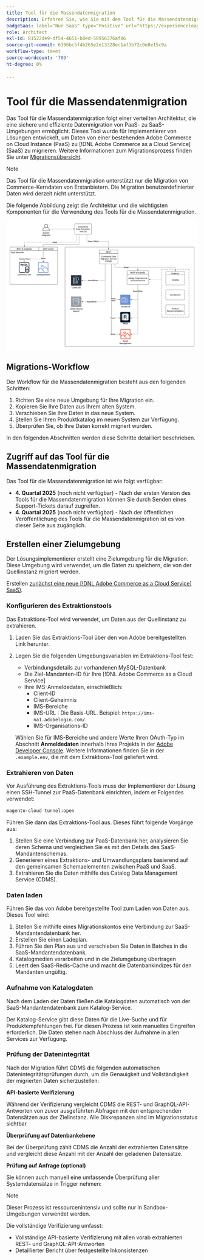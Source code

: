 ```yaml
---
title: Tool für die Massendatenmigration
description: Erfahren Sie, wie Sie mit dem Tool für die Massendatenmigration Daten aus Ihrer bestehenden Adobe Commerce in der Cloud-Instanz zu migrieren [!DNL Adobe Commerce as a Cloud Service].
badgeSaas: label="Nur SaaS" type="Positive" url="https://experienceleague.adobe.com/de/docs/commerce/user-guides/product-solutions" tooltip="Gilt nur für Adobe Commerce as a Cloud Service- und Adobe Commerce Optimizer-Projekte (von Adobe verwaltete SaaS-Infrastruktur)."
role: Architect
exl-id: 81522de9-df54-4651-b8ed-58956376af86
source-git-commit: 6396bc5f4b265e2e13328ec1af3b72c0e8e15c9a
workflow-type: tm+mt
source-wordcount: '709'
ht-degree: 0%

---
```


# Tool für die Massendatenmigration

Das Tool für die Massendatenmigration folgt einer verteilten Architektur, die eine sichere und effiziente Datenmigration von PaaS- zu SaaS-Umgebungen ermöglicht. Dieses Tool wurde für Implementierer von Lösungen entwickelt, um Daten von einer bestehenden Adobe Commerce on Cloud Instance (PaaS) zu [!DNL Adobe Commerce as a Cloud Service] (SaaS) zu migrieren. Weitere Informationen zum Migrationsprozess finden Sie unter [Migrationsübersicht](./overview.md).

>[!NOTE]
>
>Das Tool für die Massendatenmigration unterstützt nur die Migration von Commerce-Kerndaten von Erstanbietern. Die Migration benutzerdefinierter Daten wird derzeit nicht unterstützt.

Die folgende Abbildung zeigt die Architektur und die wichtigsten Komponenten für die Verwendung des Tools für die Massendatenmigration.

![Architektur des Tools für die Massendatenmigration](../assets/bulk-data-diagram.png)

## Migrations-Workflow

Der Workflow für die Massendatenmigration besteht aus den folgenden Schritten:

1. Richten Sie eine neue Umgebung für Ihre Migration ein.
1. Kopieren Sie Ihre Daten aus Ihrem alten System.
1. Verschieben Sie Ihre Daten in das neue System.
1. Stellen Sie Ihren Produktkatalog im neuen System zur Verfügung.
1. Überprüfen Sie, ob Ihre Daten korrekt migriert wurden.

In den folgenden Abschnitten werden diese Schritte detailliert beschrieben.

## Zugriff auf das Tool für die Massendatenmigration

Das Tool für die Massendatenmigration ist wie folgt verfügbar:

- **4. Quartal 2025** (noch nicht verfügbar) - Nach der ersten Version des Tools für die Massendatenmigration können Sie durch Senden eines Support-Tickets darauf zugreifen.
- **4. Quartal 2025** (noch nicht verfügbar) - Nach der öffentlichen Veröffentlichung des Tools für die Massendatenmigration ist es von dieser Seite aus zugänglich.

## Erstellen einer Zielumgebung

Der Lösungsimplementierer erstellt eine Zielumgebung für die Migration. Diese Umgebung wird verwendet, um die Daten zu speichern, die von der Quellinstanz migriert werden.

Erstellen [&#x200B; zunächst eine neue  [!DNL Adobe Commerce as a Cloud Service] SaaS) &#x200B;](../getting-started.md#create-an-instance).

### Konfigurieren des Extraktionstools

Das Extraktions-Tool wird verwendet, um Daten aus der Quellinstanz zu extrahieren.

1. Laden Sie das Extraktions-Tool über den von Adobe bereitgestellten Link herunter.
1. Legen Sie die folgenden Umgebungsvariablen im Extraktions-Tool fest:
   - Verbindungsdetails zur vorhandenen MySQL-Datenbank
   - Die Ziel-Mandanten-ID für Ihre [!DNL Adobe Commerce as a Cloud Service]
   - Ihre IMS-Anmeldedaten, einschließlich:
      - Client-ID
      - Client-Geheimnis
      - IMS-Bereiche
      - IMS-URL : Die Basis-URL. Beispiel: `https://ims-na1.adobelogin.com/`.
      - IMS-Organisations-ID

   Wählen Sie für IMS-Bereiche und andere Werte Ihren OAuth-Typ im Abschnitt **Anmeldedaten** innerhalb Ihres Projekts in der [Adobe Developer Console](https://developer.adobe.com/console/). Weitere Informationen finden Sie in der `.example.env`, die mit dem Extraktions-Tool geliefert wird.

### Extrahieren von Daten

Vor Ausführung des Extraktions-Tools muss der Implementierer der Lösung einen SSH-Tunnel zur PaaS-Datenbank einrichten, indem er Folgendes verwendet:

```bash
magento-cloud tunnel:open
```

Führen Sie dann das Extraktions-Tool aus. Dieses führt folgende Vorgänge aus:

1. Stellen Sie eine Verbindung zur PaaS-Datenbank her, analysieren Sie deren Schema und vergleichen Sie es mit den Details des SaaS-Mandantenschemas.
1. Generieren eines Extraktions- und Umwandlungsplans basierend auf den gemeinsamen Schemaelementen zwischen PaaS und SaaS.
1. Extrahieren Sie die Daten mithilfe des Catalog Data Management Service (CDMS).

### Daten laden

Führen Sie das von Adobe bereitgestellte Tool zum Laden von Daten aus. Dieses Tool wird:

1. Stellen Sie mithilfe eines Migrationskontos eine Verbindung zur SaaS-Mandantendatenbank her.
1. Erstellen Sie einen Ladeplan.
1. Führen Sie den Plan aus und verschieben Sie Daten in Batches in die SaaS-Mandantendatenbank.
1. Katalogmedien verarbeiten und in die Zielumgebung übertragen
1. Leert den SaaS-Redis-Cache und macht die Datenbankindizes für den Mandanten ungültig.

### Aufnahme von Katalogdaten

Nach dem Laden der Daten fließen die Katalogdaten automatisch von der SaaS-Mandantendatenbank zum Katalog-Service.

Der Katalog-Service gibt diese Daten für die Live-Suche und für Produktempfehlungen frei. Für diesen Prozess ist kein manuelles Eingreifen erforderlich. Die Daten stehen nach Abschluss der Aufnahme in allen Services zur Verfügung.

### Prüfung der Datenintegrität

Nach der Migration führt CDMS die folgenden automatischen Datenintegritätsprüfungen durch, um die Genauigkeit und Vollständigkeit der migrierten Daten sicherzustellen:

**API-basierte Verifizierung**

Während der Verifizierung vergleicht CDMS die REST- und GraphQL-API-Antworten von zuvor ausgeführten Abfragen mit den entsprechenden Datensätzen aus der Zielinstanz. Alle Diskrepanzen sind im Migrationsstatus sichtbar.

**Überprüfung auf Datenbankebene**

Bei der Überprüfung zählt CDMS die Anzahl der extrahierten Datensätze und vergleicht diese Anzahl mit der Anzahl der geladenen Datensätze.

**Prüfung auf Anfrage (optional)**

Sie können auch manuell eine umfassende Überprüfung aller Systemdatensätze in Trigger nehmen:

>[!NOTE]
>
>Dieser Prozess ist ressourcenintensiv und sollte nur in Sandbox-Umgebungen verwendet werden.

Die vollständige Verifizierung umfasst:

- Vollständige API-basierte Verifizierung mit allen vorab extrahierten REST- und GraphQL-API-Antworten
- Detaillierter Bericht über festgestellte Inkonsistenzen
